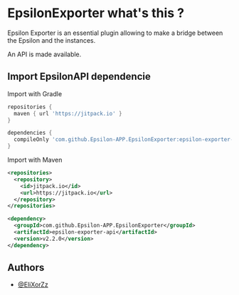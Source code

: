 # EpsilonExporter what's this ?

Epsilon Exporter is an essential plugin allowing to make a bridge between the Epsilon and the instances.

An API is made available.
## Import EpsilonAPI dependencie

Import with Gradle

```groovy
repositories {
  maven { url 'https://jitpack.io' }
}

dependencies {
  compileOnly 'com.github.Epsilon-APP.EpsilonExporter:epsilon-exporter-api:v2.2.0'
}
```

Import with Maven

```xml
<repositories>
  <repository>
    <id>jitpack.io</id>
    <url>https://jitpack.io</url>
  </repository>
</repositories>

<dependency>
  <groupId>com.github.Epsilon-APP.EpsilonExporter</groupId>
  <artifactId>epsilon-exporter-api</artifactId>
  <version>v2.2.0</version>
</dependency>
```
## Authors

- [@EliXorZz](https://www.github.com/EliXorZz)